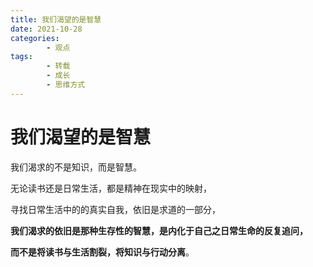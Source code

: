 ```yaml
---
title: 我们渴望的是智慧
date: 2021-10-28
categories:
        - 观点
tags:
        - 转载
        - 成长
        - 思维方式
---
```


# 我们渴望的是智慧

我们渴求的不是知识，而是智慧。

无论读书还是日常生活，都是精神在现实中的映射，

寻找日常生活中的的真实自我，依旧是求道的一部分，

**我们渴求的依旧是那种生存性的智慧，是内化于自己之日常生命的反复追问，**

**而不是将读书与生活割裂，将知识与行动分离**。

